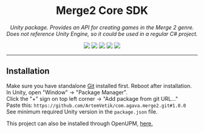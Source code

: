 <h1 align="center">Merge2 Core SDK</h1>
<p align="center"><i>Unity package. Provides an API for creating games in the Merge 2 genre.  
Does not reference Unity Engine, so it could be used in a regular C# project.</i></p>

<p align="center">
  <img src="https://img.shields.io/github/license/ArtemVetik/com.agava.merge2" />
  <img src="https://img.shields.io/github/repo-size/ArtemVetik/com.agava.merge2" />
  <img src="https://img.shields.io/github/issues/ArtemVetik/com.agava.merge2" />
  <img src="https://img.shields.io/github/v/release/ArtemVetik/com.agava.merge2?include_prereleases" />
  <a href="https://openupm.com/packages/com.agava.merge2/"><img src="https://img.shields.io/npm/v/com.agava.merge2?label=openupm&registry_uri=https://package.openupm.com" /></a>
</p>

---
## Installation

Make sure you have standalone [Git](https://git-scm.com/downloads) installed first. Reboot after installation.  
In Unity, open "Window" -> "Package Manager".  
Click the "+" sign on top left corner -> "Add package from git URL..."  
Paste this: `https://github.com/ArtemVetik/com.agava.merge2.git#1.0.0`  
See minimum required Unity version in the `package.json` file.

This project can also be installed through OpenUPM, [here.](https://openupm.com/packages/com.agava.merge2/)
    